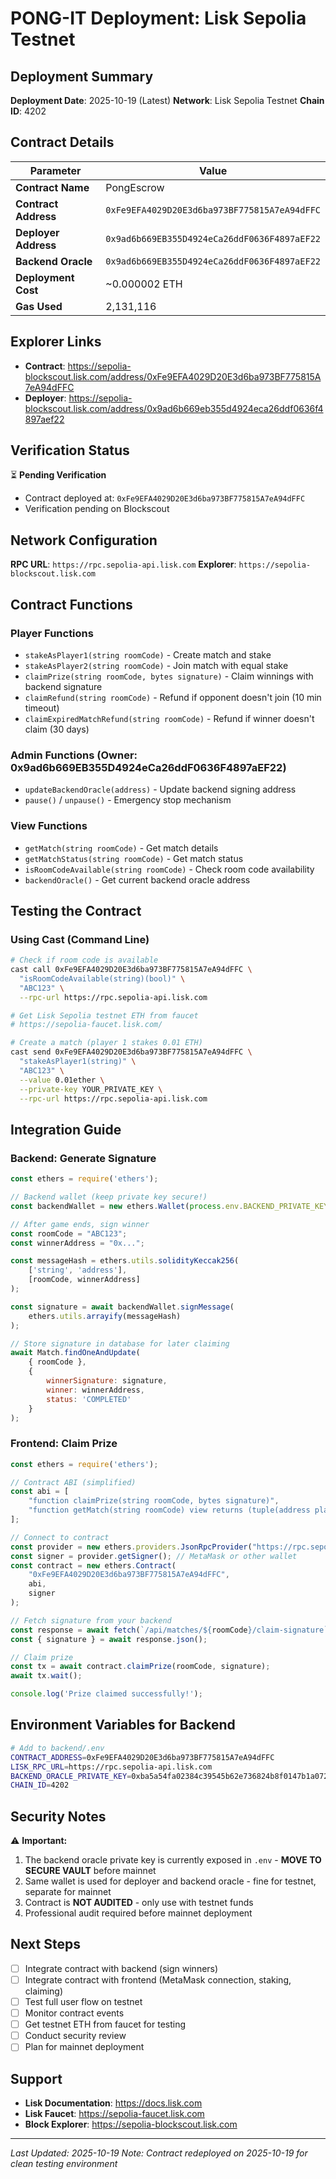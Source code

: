 # PONG-IT Deployment: Lisk Sepolia Testnet

## Deployment Summary

**Deployment Date**: 2025-10-19 (Latest)
**Network**: Lisk Sepolia Testnet
**Chain ID**: 4202

## Contract Details

| Parameter | Value |
|-----------|-------|
| **Contract Name** | PongEscrow |
| **Contract Address** | `0xFe9EFA4029D20E3d6ba973BF775815A7eA94dFFC` |
| **Deployer Address** | `0x9ad6b669EB355D4924eCa26ddF0636F4897aEF22` |
| **Backend Oracle** | `0x9ad6b669EB355D4924eCa26ddF0636F4897aEF22` |
| **Deployment Cost** | ~0.000002 ETH |
| **Gas Used** | 2,131,116 |

## Explorer Links

- **Contract**: https://sepolia-blockscout.lisk.com/address/0xFe9EFA4029D20E3d6ba973BF775815A7eA94dFFC
- **Deployer**: https://sepolia-blockscout.lisk.com/address/0x9ad6b669eb355d4924eca26ddf0636f4897aef22

## Verification Status

⏳ **Pending Verification**
- Contract deployed at: `0xFe9EFA4029D20E3d6ba973BF775815A7eA94dFFC`
- Verification pending on Blockscout

## Network Configuration

**RPC URL**: `https://rpc.sepolia-api.lisk.com`
**Explorer**: `https://sepolia-blockscout.lisk.com`

## Contract Functions

### Player Functions
- `stakeAsPlayer1(string roomCode)` - Create match and stake
- `stakeAsPlayer2(string roomCode)` - Join match with equal stake
- `claimPrize(string roomCode, bytes signature)` - Claim winnings with backend signature
- `claimRefund(string roomCode)` - Refund if opponent doesn't join (10 min timeout)
- `claimExpiredMatchRefund(string roomCode)` - Refund if winner doesn't claim (30 days)

### Admin Functions (Owner: 0x9ad6b669EB355D4924eCa26ddF0636F4897aEF22)
- `updateBackendOracle(address)` - Update backend signing address
- `pause()` / `unpause()` - Emergency stop mechanism

### View Functions
- `getMatch(string roomCode)` - Get match details
- `getMatchStatus(string roomCode)` - Get match status
- `isRoomCodeAvailable(string roomCode)` - Check room code availability
- `backendOracle()` - Get current backend oracle address

## Testing the Contract

### Using Cast (Command Line)

```bash
# Check if room code is available
cast call 0xFe9EFA4029D20E3d6ba973BF775815A7eA94dFFC \
  "isRoomCodeAvailable(string)(bool)" \
  "ABC123" \
  --rpc-url https://rpc.sepolia-api.lisk.com

# Get Lisk Sepolia testnet ETH from faucet
# https://sepolia-faucet.lisk.com/

# Create a match (player 1 stakes 0.01 ETH)
cast send 0xFe9EFA4029D20E3d6ba973BF775815A7eA94dFFC \
  "stakeAsPlayer1(string)" \
  "ABC123" \
  --value 0.01ether \
  --private-key YOUR_PRIVATE_KEY \
  --rpc-url https://rpc.sepolia-api.lisk.com
```

## Integration Guide

### Backend: Generate Signature

```javascript
const ethers = require('ethers');

// Backend wallet (keep private key secure!)
const backendWallet = new ethers.Wallet(process.env.BACKEND_PRIVATE_KEY);

// After game ends, sign winner
const roomCode = "ABC123";
const winnerAddress = "0x...";

const messageHash = ethers.utils.solidityKeccak256(
    ['string', 'address'],
    [roomCode, winnerAddress]
);

const signature = await backendWallet.signMessage(
    ethers.utils.arrayify(messageHash)
);

// Store signature in database for later claiming
await Match.findOneAndUpdate(
    { roomCode },
    { 
        winnerSignature: signature, 
        winner: winnerAddress,
        status: 'COMPLETED'
    }
);
```

### Frontend: Claim Prize

```javascript
const ethers = require('ethers');

// Contract ABI (simplified)
const abi = [
    "function claimPrize(string roomCode, bytes signature)",
    "function getMatch(string roomCode) view returns (tuple(address player1, address player2, uint256 stakeAmount, address winner, uint8 status, uint256 createdAt, uint256 completedAt))"
];

// Connect to contract
const provider = new ethers.providers.JsonRpcProvider("https://rpc.sepolia-api.lisk.com");
const signer = provider.getSigner(); // MetaMask or other wallet
const contract = new ethers.Contract(
    "0xFe9EFA4029D20E3d6ba973BF775815A7eA94dFFC",
    abi,
    signer
);

// Fetch signature from your backend
const response = await fetch(`/api/matches/${roomCode}/claim-signature`);
const { signature } = await response.json();

// Claim prize
const tx = await contract.claimPrize(roomCode, signature);
await tx.wait();

console.log('Prize claimed successfully!');
```

## Environment Variables for Backend

```bash
# Add to backend/.env
CONTRACT_ADDRESS=0xFe9EFA4029D20E3d6ba973BF775815A7eA94dFFC
LISK_RPC_URL=https://rpc.sepolia-api.lisk.com
BACKEND_ORACLE_PRIVATE_KEY=0xba5a54fa02384c39545b62e736824b8f0147b1a072da0ee01936981c4d31da46
CHAIN_ID=4202
```

## Security Notes

⚠️ **Important:**
1. The backend oracle private key is currently exposed in `.env` - **MOVE TO SECURE VAULT** before mainnet
2. Same wallet is used for deployer and backend oracle - fine for testnet, separate for mainnet
3. Contract is **NOT AUDITED** - only use with testnet funds
4. Professional audit required before mainnet deployment

## Next Steps

- [ ] Integrate contract with backend (sign winners)
- [ ] Integrate contract with frontend (MetaMask connection, staking, claiming)
- [ ] Test full user flow on testnet
- [ ] Monitor contract events
- [ ] Get testnet ETH from faucet for testing
- [ ] Conduct security review
- [ ] Plan for mainnet deployment

## Support

- **Lisk Documentation**: https://docs.lisk.com
- **Lisk Faucet**: https://sepolia-faucet.lisk.com
- **Block Explorer**: https://sepolia-blockscout.lisk.com

---
*Last Updated: 2025-10-19*
*Note: Contract redeployed on 2025-10-19 for clean testing environment*
